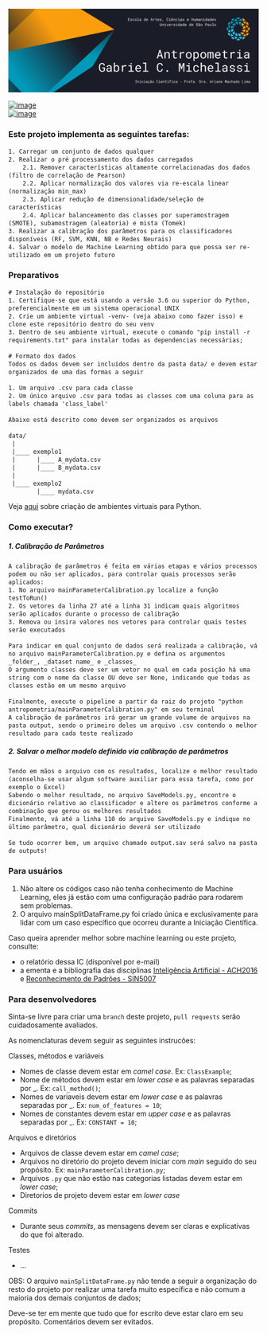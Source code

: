 ![image](antropometria/config/header.png)

[![image](https://img.shields.io/badge/gabrielmichelassi@usp.br-D14836?style=for-the-badge&logo=gmail&logoColor=white)](mailto:gabrielmichelassi@usp.br) \
[![image](https://img.shields.io/badge/GabrielMichelassi-0077B5?style=for-the-badge&logo=linkedin&logoColor=white)](https://www.linkedin.com/in/gabrielmichelassi/)

### Este projeto implementa as seguintes tarefas:
~~~
1. Carregar um conjunto de dados qualquer
2. Realizar o pré processamento dos dados carregados
    2.1. Remover características altamente correlacionadas dos dados (filtro de correlação de Pearson)
    2.2. Aplicar normalização dos valores via re-escala linear (normalização min_max)
    2.3. Aplicar redução de dimensionalidade/seleção de características
    2.4. Aplicar balanceamento das classes por superamostragem (SMOTE), subamostragem (aleatoria) e mista (Tomek)
3. Realizar a calibração dos parâmetros para os classificadores disponíveis (RF, SVM, KNN, NB e Redes Neurais)
4. Salvar o modelo de Machine Learning obtido para que possa ser re-utilizado em um projeto futuro
~~~

### Preparativos
~~~
# Instalação do repositório
1. Certifique-se que está usando a versão 3.6 ou superior do Python, preferencialmente em um sistema operacional UNIX
2. Crie um ambiente virtual -venv- (veja abaixo como fazer isso) e clone este repositório dentro do seu venv
3. Dentro de seu ambiente virtual, execute o comando "pip install -r requirements.txt" para instalar todas as dependencias necessárias;

# Formato dos dados
Todos os dados devem ser incluídos dentro da pasta data/ e devem estar organizados de uma das formas a seguir

1. Um arquivo .csv para cada classe
2. Um único arquivo .csv para todas as classes com uma coluna para as labels chamada 'class_label'

Abaixo está descrito como devem ser organizados os arquivos

data/
 |
 |____ exemplo1
 |      |____ A_mydata.csv
 |      |____ B_mydata.csv
 |
 |____ exemplo2
        |____ mydata.csv
~~~
Veja [aqui](https://www.treinaweb.com.br/blog/criando-ambientes-virtuais-para-projetos-python-com-o-virtualenv/) sobre criação de ambientes virtuais para Python.

### Como executar?

##### 1. Calibração de Parâmetros
~~~
A calibração de parâmetros é feita em várias etapas e vários processos podem ou não ser aplicados, para controlar quais processos serão aplicados:
1. No arquivo mainParameterCalibration.py localize a função testToRun()
2. Os vetores da linha 27 até a linha 31 indicam quais algoritmos serão aplicados durante o processo de calibração
3. Remova ou insira valores nos vetores para controlar quais testes serão executados

Para indicar em qual conjunto de dados será realizada a calibração, vá no arquivo mainParameterCalibration.py e defina os argumentos _folder_, _dataset name_ e _classes_
O argumento classes deve ser um vetor no qual em cada posição há uma string com o nome da classe OU deve ser None, indicando que todas as classes estão em um mesmo arquivo

Finalmente, execute o pipeline a partir da raiz do projeto "python antropometria/mainParameterCalibration.py" em seu terminal
A calibração de parâmetros irá gerar um grande volume de arquivos na pasta output, sendo o primeiro deles um arquivo .csv contendo o melhor resultado para cada teste realizado
~~~

##### 2. Salvar o melhor modelo definido via calibração de parâmetros
~~~
Tendo em mãos o arquivo com os resultados, localize o melhor resultado (aconselha-se usar algum software auxiliar para essa tarefa, como por exemplo o Excel)
Sabendo o melhor resultado, no arquivo SaveModels.py, encontre o dicionário relativo ao classificador e altere os parâmetros conforme a combinação que gerou os melhores resultados
Finalmente, vá até a linha 110 do arquivo SaveModels.py e indique no último parâmetro, qual dicionário deverá ser utilizado

Se tudo ocorrer bem, um arquivo chamado output.sav será salvo na pasta de outputs!
~~~

### Para usuários

1. Não altere os códigos caso não tenha conhecimento de Machine Learning, eles já estão com uma configuração padrão para rodarem sem problemas.
2. O arquivo mainSplitDataFrame.py foi criado única e exclusivamente para lidar com um caso específico que ocorreu durante a Iniciação Científica.

Caso queira aprender melhor sobre machine learning ou este projeto, consulte:
- o relatório dessa IC (disponível por e-mail)
- a ementa e a bibliografia das disciplinas [Inteligência Artificial - ACH2016](https://uspdigital.usp.br/jupiterweb/obterDisciplina?sgldis=ACH2016) e [Reconhecimento de Padrões - SIN5007](https://uspdigital.usp.br/janus/componente/disciplinasOferecidasInicial.jsf?action=3&sgldis=SIN5007)


### Para desenvolvedores

Sinta-se livre para criar uma `branch` deste projeto, `pull requests` serão cuidadosamente avaliados.

As nomenclaturas devem seguir as seguintes instrucões:

Classes, métodos e variáveis
- Nomes de classe devem estar em _camel case_. Ex: `ClassExample`;
- Nome de métodos devem estar em _lower case_ e as palavras separadas por _. Ex: `call_method()`;
- Nomes de variaveis devem estar em _lower case_ e as palavras separadas por _. Ex: `num_of_features = 10`;
- Nomes de constantes devem estar em _upper case_ e as palavras separadas por _. Ex: `CONSTANT = 10`;
  
Arquivos e diretórios
- Arquivos de classe devem estar em _camel case_;
- Arquivos no diretório do projeto devem iniciar com _main_ seguido do seu propósito. Ex: `mainParameterCalibration.py`;  
- Arquivos `.py` que não estão nas categorias listadas devem estar em _lower case_;
- Diretorios de projeto devem estar em _lower case_

Commits
- Durante seus _commits_, as mensagens devem ser claras e explicativas do que foi alterado.

Testes
- ...

OBS: O arquivo `mainSplitDataFrame.py` não tende a seguir a organização do resto do projeto por realizar uma tarefa muito específica e não comum a maioria dos demais conjuntos de dados;

Deve-se ter em mente que tudo que for escrito deve estar claro em seu propósito.
Comentários devem ser evitados.
